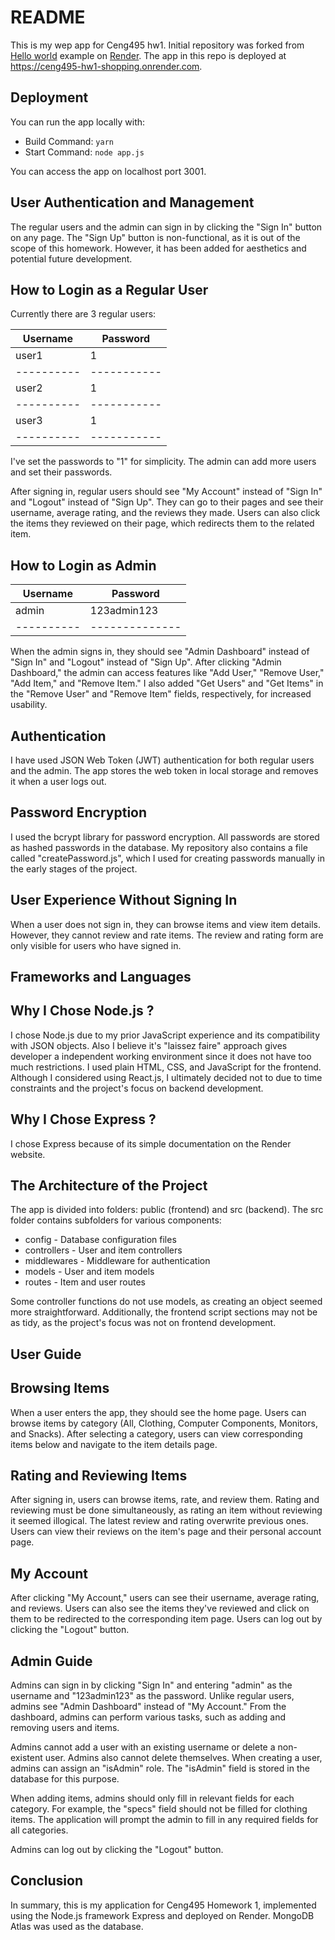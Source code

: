 # README

This is my wep app for Ceng495 hw1. Initial repository was forked from [Hello world](https://expressjs.com/en/starter/hello-world.html) example on [Render](https://render.com). 
The app in this repo is deployed at https://ceng495-hw1-shopping.onrender.com.

## Deployment

You can run the app locally with:

  * Build Command: `yarn`
  * Start Command: `node app.js`

You can access the app on localhost port 3001.

## User Authentication and Management

The regular users and the admin can sign in by clicking the "Sign In" button on any page. The "Sign Up" button is non-functional, as it is out of the scope of this homework. However, it has been added for aesthetics and potential future development.

## How to Login as a Regular User

Currently there are 3 regular users:

Username  |  Password
----------|-----------
user1     |  1  
----------|-----------
user2     |  1
----------|-----------
user3     |  1
----------|-----------

I've set the passwords to "1" for simplicity. The admin can add more users and set their passwords.

After signing in, regular users should see "My Account" instead of "Sign In" and "Logout" instead of "Sign Up". They can go to their pages and see their username, average rating, and the reviews they made. Users can also click the items they reviewed on their page, which redirects them to the related item.

## How to Login as Admin

Username  |  Password
----------|--------------
admin     |  123admin123  
----------|--------------

When the admin signs in, they should see "Admin Dashboard" instead of "Sign In" and "Logout" instead of "Sign Up". After clicking "Admin Dashboard," the admin can access features like "Add User," "Remove User," "Add Item," and "Remove Item." I also added "Get Users" and "Get Items" in the "Remove User" and "Remove Item" fields, respectively, for increased usability.

## Authentication

I have used JSON Web Token (JWT) authentication for both regular users and the admin. The app stores the web token in local storage and removes it when a user logs out.

## Password Encryption

I used the bcrypt library for password encryption. All passwords are stored as hashed passwords in the database. My repository also contains a file called "createPassword.js", which I used for creating passwords manually in the early stages of the project.

## User Experience Without Signing In

When a user does not sign in, they can browse items and view item details. However, they cannot review and rate items. The review and rating form are only visible for users who have signed in.


## Frameworks and Languages

## Why I Chose Node.js ?

I chose Node.js due to my prior JavaScript experience and its compatibility with JSON objects. Also I believe it's "laissez faire" approach gives developer a independent working environment since it does not have too much restrictions. I used plain HTML, CSS, and JavaScript for the frontend. Although I considered using React.js, I ultimately decided not to due to time constraints and the project's focus on backend development.

## Why I Chose Express ?

I chose Express because of its simple documentation on the Render website.

## The Architecture of the Project

The app is divided into folders: public (frontend) and src (backend). The src folder contains subfolders for various components: 

* config - Database configuration files
* controllers - User and item controllers
* middlewares - Middleware for authentication
* models - User and item models
* routes - Item and user routes

Some controller functions do not use models, as creating an object seemed more straightforward. Additionally, the frontend script sections may not be as tidy, as the project's focus was not on frontend development.

## User Guide

## Browsing Items
When a user enters the app, they should see the home page. Users can browse items by category (All, Clothing, Computer Components, Monitors, and Snacks). After selecting a category, users can view corresponding items below and navigate to the item details page.

## Rating and Reviewing Items
After signing in, users can browse items, rate, and review them. Rating and reviewing must be done simultaneously, as rating an item without reviewing it seemed illogical. The latest review and rating overwrite previous ones. Users can view their reviews on the item's page and their personal account page.

## My Account
After clicking "My Account," users can see their username, average rating, and reviews. Users can also see the items they've reviewed and click on them to be redirected to the corresponding item page. Users can log out by clicking the "Logout" button.


## Admin Guide

Admins can sign in by clicking "Sign In" and entering "admin" as the username and "123admin123" as the password. Unlike regular users, admins see "Admin Dashboard" instead of "My Account." From the dashboard, admins can perform various tasks, such as adding and removing users and items.

Admins cannot add a user with an existing username or delete a non-existent user. Admins also cannot delete themselves. When creating a user, admins can assign an "isAdmin" role. The "isAdmin" field is stored in the database for this purpose.

When adding items, admins should only fill in relevant fields for each category. For example, the "specs" field should not be filled for clothing items. The application will prompt the admin to fill in any required fields for all categories.

Admins can log out by clicking the "Logout" button.

## Conclusion

In summary, this is my application for Ceng495 Homework 1, implemented using the Node.js framework Express and deployed on Render. MongoDB Atlas was used as the database. 